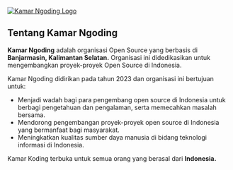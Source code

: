 [![Kamar Ngoding Logo](https://i.ibb.co.com/GpVfv0X/Kamar-Koding-Long-Version-Logo-Dark-Mode-V2.png "Kamar Ngoding Logo")]([https://i.ibb.co/4px8jPn/Kamar-Koding-Logo-Long-Version.png](https://i.ibb.co.com/GpVfv0X/Kamar-Koding-Long-Version-Logo-Dark-Mode-V2.png) "Kamar Ngoding Logo")

## Tentang Kamar Ngoding
**Kamar Ngoding** adalah organisasi Open Source yang berbasis di **Banjarmasin, Kalimantan Selatan.** Organisasi ini didedikasikan untuk mengembangkan proyek-proyek Open Source di Indonesia.

Kamar Ngoding didirikan pada tahun 2023 dan organisasi ini bertujuan untuk:
- Menjadi wadah bagi para pengembang open source di Indonesia untuk berbagi pengetahuan dan pengalaman, serta memecahkan masalah bersama.
- Mendorong pengembangan proyek-proyek open source di Indonesia yang bermanfaat bagi masyarakat.
- Meningkatkan kualitas sumber daya manusia di bidang teknologi informasi di Indonesia.

Kamar Koding terbuka untuk semua orang yang berasal dari **Indonesia.**

